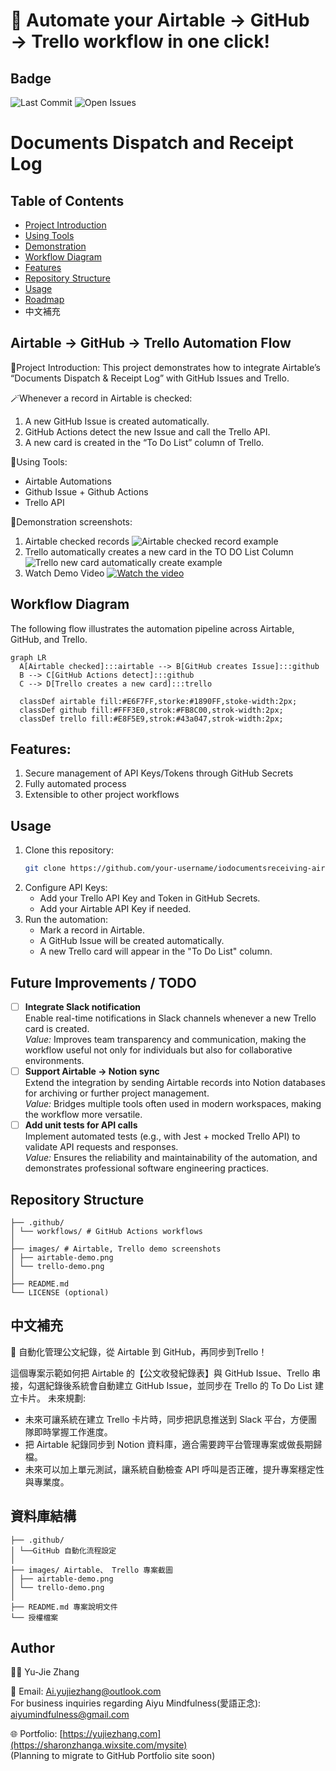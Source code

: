 # 🚀 Automate your Airtable → GitHub → Trello workflow in one click!
## Badge
![Last Commit](https://img.shields.io/github/last-commit/yujzhang-code/Documents-Dispatch-Receipt-Log--airtable-trello-bridge)
![Open Issues](https://img.shields.io/github/issues/yujzhang-code/Documents-Dispatch-Receipt-Log--airtable-trello-bridge)

# Documents Dispatch and Receipt Log

## Table of Contents
- [Project Introduction](#project-introduction-)
- [Using Tools](#using-tools-)
- [Demonstration](#demonstration-)
- [Workflow Diagram](#workflow-diagram-)
- [Features](#features-)
- [Repository Structure](#repository-structure-)
- [Usage](#usage-)
- [Roadmap](#roadmap-)
- 中文補充

## Airtable → GitHub → Trello Automation Flow
📌Project Introduction:
This project demonstrates how to integrate Airtable’s “Documents Dispatch & Receipt Log” with GitHub Issues and Trello.  

🪄Whenever a record in Airtable is checked:
1. A new GitHub Issue is created automatically.
2. GitHub Actions detect the new Issue and call the Trello API.
3. A new card is created in the “To Do List” column of Trello.
   
🔧Using Tools:
* Airtable Automations
* Github Issue + Github Actions
* Trello API

🚀Demonstration screenshots:

1. Airtable checked records
![Airtable checked record example](images/airtable-demo.png)
2. Trello automatically creates a new card in the TO DO List Column
![Trello new card automatically create example](images/trello-demo.png)
3. Watch Demo Video
[![Watch the video](https://img.youtube.com/vi/VIDEO_ID/0.jpg)](https://www.youtube.com/watch?v=VIDEO_ID)

## Workflow Diagram
The following flow illustrates the automation pipeline across Airtable, GitHub, and Trello.
```mermaid
graph LR
  A[Airtable checked]:::airtable --> B[GitHub creates Issue]:::github
  B --> C[GitHub Actions detect]:::github
  C --> D[Trello creates a new card]:::trello

  classDef airtable fill:#E6F7FF,storke:#1890FF,stoke-width:2px;
  classDef github fill:#FFF3E0,strok:#FB8C00,strok-width:2px;
  classDef trello fill:#E8F5E9,strok:#43a047,strok-width:2px;
``` 
## Features:
1. Secure management of API Keys/Tokens through GitHub Secrets
2. Fully automated process
3. Extensible to other project workflows

## Usage
1. Clone this repository:
   ```bash
   git clone https://github.com/your-username/iodocumentsreceiving-airtable-trello-bridge.git
2. Configure API Keys:
   * Add your Trello API Key and Token in GitHub Secrets.
   * Add your Airtable API Key if needed.
3. Run the automation:
   * Mark a record in Airtable.
   * A GitHub Issue will be created automatically.
   * A new Trello card will appear in the "To Do List" column.

## Future Improvements / TODO
- [ ] **Integrate Slack notification**  
  Enable real-time notifications in Slack channels whenever a new Trello card is created.  
  *Value:* Improves team transparency and communication, making the workflow useful not only for individuals but also for collaborative environments.  
- [ ] **Support Airtable → Notion sync**  
  Extend the integration by sending Airtable records into Notion databases for archiving or further project management.  
  *Value:* Bridges multiple tools often used in modern workspaces, making the workflow more versatile.  
- [ ] **Add unit tests for API calls**  
  Implement automated tests (e.g., with Jest + mocked Trello API) to validate API requests and responses.  
  *Value:* Ensures the reliability and maintainability of the automation, and demonstrates professional software engineering practices.

## Repository Structure
```
├── .github/
│ └── workflows/ # GitHub Actions workflows 
│
├── images/ # Airtable, Trello demo screenshots
│ ├── airtable-demo.png
│ └── trello-demo.png
│
├── README.md 
└── LICENSE (optional) 
```
 ## 中文補充
📌 自動化管理公文紀錄，從 Airtable 到 GitHub，再同步到Trello！

這個專案示範如何把 Airtable 的【公文收發紀錄表】與 GitHub Issue、Trello 串接，勾選紀錄後系統會自動建立 GitHub Issue，並同步在 Trello 的 To Do List 建立卡片。
未來規劃:
* 未來可讓系統在建立 Trello 卡片時，同步把訊息推送到 Slack 平台，方便團隊即時掌握工作進度。
* 把 Airtable 紀錄同步到 Notion 資料庫，適合需要跨平台管理專案或做長期歸檔。
* 未來可以加上單元測試，讓系統自動檢查 API 呼叫是否正確，提升專案穩定性與專業度。
## 資料庫結構
```
├── .github/
│ └──GitHub 自動化流程設定
│
├── images/ Airtable、 Trello 專案截圖
│ ├── airtable-demo.png
│ └── trello-demo.png
│
├── README.md 專案說明文件
└── 授權檔案
```

## Author
👩‍💻 Yu-Jie Zhang  

📧 Email: Ai.yujiezhang@outlook.com  
For business inquiries regarding Aiyu Mindfulness(愛語正念): aiyumindfulness@gmail.com

🌐 Portfolio: [https://yujiezhang.com](https://sharonzhanga.wixsite.com/mysite)  
(Planning to migrate to GitHub Portfolio site soon)
